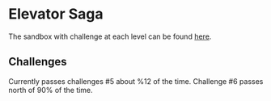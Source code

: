 # Elevator Saga
The sandbox with challenge at each level can be found [here](http://play.elevatorsaga.com/).

## Challenges
Currently passes challenges #5 about %12 of the time. Challenge #6 passes north of 90% of 
the time. 

